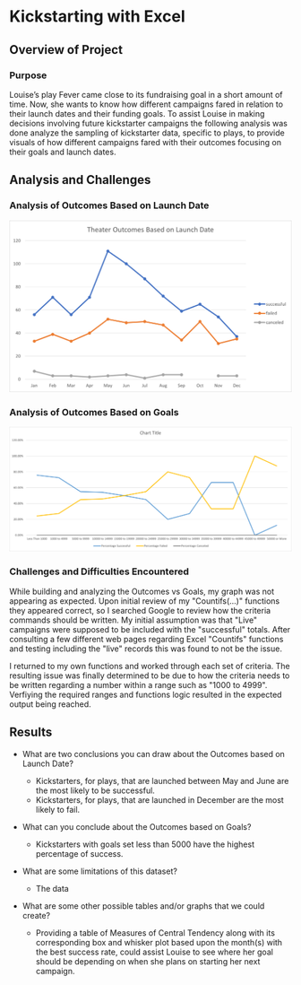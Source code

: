 # Kickstarting with Excel

## Overview of Project

### Purpose
Louise’s play Fever came close to its fundraising goal in a short amount of time. Now, she wants to know how different campaigns fared in relation to their launch dates and their funding goals. To assist Louise in making decisions involving future kickstarter campaigns the following analysis was done analyze the sampling of kickstarter data, specific to plays, to provide visuals of how different campaigns fared with their outcomes focusing on their goals and launch dates.

## Analysis and Challenges

### Analysis of Outcomes Based on Launch Date
![image_name](resources/Theater_Outcomes_vs_Launch.png)

### Analysis of Outcomes Based on Goals
![image_name](resources/Outcomes_vs_Goals.png)

### Challenges and Difficulties Encountered
While building and analyzing the Outcomes vs Goals, my graph was not appearing as expected.  Upon initial review of my "Countifs(...)" functions they appeared correct, so I searched Google to review how the criteria commands should be written.  My initial assumption was that "Live" campaigns were supposed to be included with the "successful" totals. After consulting a few different web pages regarding Excel "Countifs" functions and testing including the "live" records this was found to not be the issue.

I returned to my own functions and worked through each set of criteria.  The resulting issue was finally determined to be due to how the criteria needs to be written regarding a number within a range such as "1000 to 4999". Verfiying the required ranges and functions logic resulted in the expected output being reached.

## Results

- What are two conclusions you can draw about the Outcomes based on Launch Date?
  - Kickstarters, for plays, that are launched between May and June are the most likely to be successful.
  - Kickstarters, for plays, that are launched in December are the most likely to fail.

- What can you conclude about the Outcomes based on Goals?
  - Kickstarters with goals set less than 5000 have the highest percentage of success.

- What are some limitations of this dataset?
  - The data 

- What are some other possible tables and/or graphs that we could create?
  - Providing a table of Measures of Central Tendency along with its corresponding box and whisker plot based upon the month(s) with the best success rate, could assist Louise to see where her goal should be depending on when she plans on starting her next campaign.

